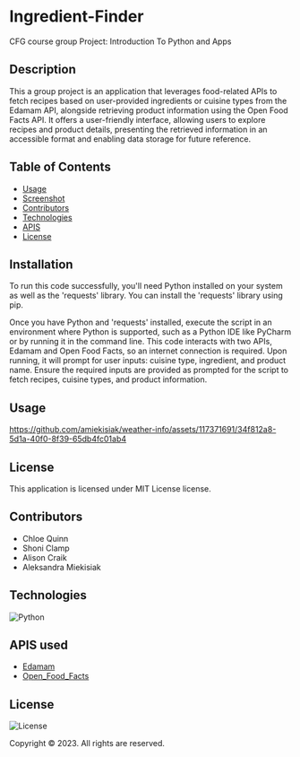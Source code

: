 # Ingredient-Finder
CFG course group Project: Introduction To Python and Apps
  
 ## Description 
 
 This a group project is an application that leverages food-related APIs to fetch recipes based on user-provided ingredients or cuisine types from the Edamam API, alongside retrieving product information using the Open Food Facts API. It offers a user-friendly interface, allowing users to explore recipes and product details, presenting the retrieved information in an accessible format and enabling data storage for future reference.
  
 ## Table of Contents 
  - [Usage](#usage)
  - [Screenshot](#screenshot)
  - [Contributors](#contributors)
  - [Technologies](#technologies)
  - [APIS](#apis)
  - [License](#license)

  
  ## Installation
 To run this code successfully, you'll need Python installed on your system as well as the 'requests' library. You can install the 'requests' library using pip.

 Once you have Python and 'requests' installed, execute the script in an environment where Python is supported, such as a Python IDE like PyCharm or by running it in the command line.
This code interacts with two APIs, Edamam and Open Food Facts, so an internet connection is required. Upon running, it will prompt for user inputs: cuisine type, ingredient, and product name. Ensure the required inputs are provided as prompted for the script to fetch recipes, cuisine types, and product information.


  ## Usage
https://github.com/amiekisiak/weather-info/assets/117371691/34f812a8-5d1a-40f0-8f39-65db4fc01ab4
  
  ## License 
  This application is licensed under MIT License license.

  ## Contributors
  - Chloe Quinn
  - Shoni Clamp
  - Alison Craik
  - Aleksandra Miekisiak

 ## Technologies
![Python](https://img.shields.io/badge/Python-3776AB?style=for-the-badge&logo=python&logoColor=white)

## APIS used
- [Edamam](https://www.edamam.com/)
- [Open_Food_Facts](https://world.openfoodfacts.org/data)
 
 ## License
 ![License](https://img.shields.io/badge/license-MIT%20License-blue.svg)

 Copyright © 2023.  All rights are reserved.
  